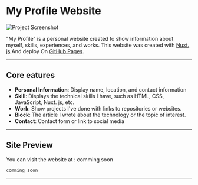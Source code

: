 # My Profile Website

![Project Screenshot](./screenshot.png)

"My Profile" is a personal website created to show information about myself, skills, experiences, and works. This website was created with [Nuxt. js](https://nuxtjs.org/) And deploy On [GitHub Pages](https://pages.github.com/).

---

## Core eatures

- **Personal Information**: Display name, location, and contact information
- **Skill**: Displays the technical skills I have, such as HTML, CSS, JavaScript, Nuxt. js, etc.
- **Work**: Show projects I've done with links to repositories or websites.
- **Block**: The article I wrote about the technology or the topic of interest.
- **Contact**: Contact form or link to social media

---

## Site Preview

You can visit the website at : comming soon
```
comming soon
```
---